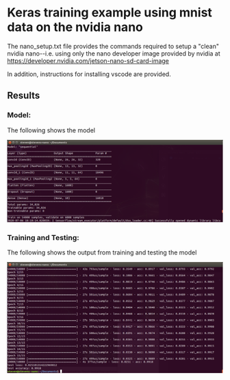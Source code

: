 # Keras training example using mnist data on the nvidia nano

[//]: # (Image References)

[image1]: ./mnist_model.png "model"
[image2]: ./mnist_training.png "training and testing"

The nano_setup.txt file provides the commands required to setup a "clean" nvidia nano--i.e. using only the nano developer image provided by nvidia at https://developer.nvidia.com/jetson-nano-sd-card-image

In addition, instructions for installing vscode are provided.

## Results

### Model:

The following shows the model

![alt text][image1]

### Training and Testing:

The following shows the output from training and testing the model

![alt text][image2]
